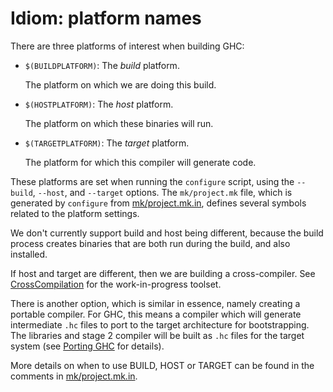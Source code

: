 # Idiom: platform names


There are three platforms of interest when building GHC:

- `$(BUILDPLATFORM)`: The *build* platform.

  The platform on which we are doing this build.

- `$(HOSTPLATFORM)`: The *host* platform.

  The platform on which these binaries will run.

- `$(TARGETPLATFORM)`: The *target* platform.

  The platform for which this compiler will generate code.


      
These platforms are set when running the
`configure` script, using the
`--build`, `--host`, and
`--target` options.  The `mk/project.mk`
file, which is generated by `configure` from [mk/project.mk.in](/trac/ghc/browser/mk/project.mk.in)[](/trac/ghc/export/HEAD/ghc/mk/project.mk.in), defines several symbols related to the platform settings.


We don't currently support build and host being different, because
the build process creates binaries that are both run during the build,
and also installed.


If host and target are different, then we are building a cross-compiler. See [CrossCompilation](cross-compilation) for the work-in-progress toolset.


There is another option, which is similar in essence, namely creating a portable compiler. For GHC, this means a compiler which will generate intermediate `.hc` files to port to the target architecture for bootstrapping.  The libraries and stage 2 compiler will be built as `.hc` files for the target system (see [Porting GHC](building/porting) for details).


More details on when to use BUILD, HOST or TARGET can be found in
the comments in [mk/project.mk.in](/trac/ghc/browser/mk/project.mk.in)[](/trac/ghc/export/HEAD/ghc/mk/project.mk.in).
